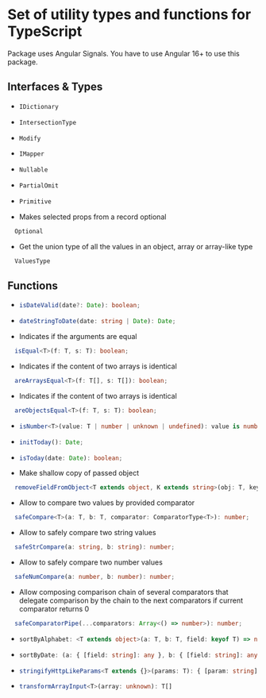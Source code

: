 # Set of utility types and functions for TypeScript
Package uses Angular Signals. You have to use Angular 16+ to use this package.

## Interfaces & Types

* ```typescript
  IDictionary
    ```
* ```typescript
  IntersectionType
    ```
* ```typescript
  Modify
  ```
* ```typescript
  IMapper
  ```
* ```typescript
  Nullable
  ```
* ```typescript
  PartialOmit
  ```
* ```typescript
  Primitive
  ```
* Makes selected props from a record optional
```typescript
  Optional
  ```
* Get the union type of all the values in an object, array or array-like type
```typescript
  ValuesType
  ```


## Functions


* ```typescript
  isDateValid(date?: Date): boolean;
  ```
* ```typescript
  dateStringToDate(date: string | Date): Date;
  ```
* Indicates if the arguments are equal
```typescript
  isEqual<T>(f: T, s: T): boolean;
  ```
* Indicates if the content of two arrays is identical
```typescript
  areArraysEqual<T>(f: T[], s: T[]): boolean;
  ```
* Indicates if the content of two arrays is identical
```typescript
  areObjectsEqual<T>(f: T, s: T): boolean;
  ```
* ```typescript
  isNumber<T>(value: T | number | unknown | undefined): value is number;
  ```
* ```typescript
  initToday(): Date;
  ```
* ```typescript
  isToday(date: Date): boolean;
  ```
* Make shallow copy of passed object 
```typescript
  removeFieldFromObject<T extends object, K extends string>(obj: T, key: K): Omit<T, K>;
  ``` 
* Allow to compare two values by provided comparator
```typescript
  safeCompare<T>(a: T, b: T, comparator: ComparatorType<T>): number;
  ```
* Allow to safely compare two string values
```typescript
  safeStrCompare(a: string, b: string): number;
  ```
* Allow to safely compare two number values
```typescript
  safeNumCompare(a: number, b: number): number;
  ```
* Allow composing comparison chain of several comparators
that delegate comparison by the chain to the next comparators if current comparator returns 0 
```typescript
  safeComparatorPipe(...comparators: Array<() => number>): number;
  ```
* ```typescript
  sortByAlphabet: <T extends object>(a: T, b: T, field: keyof T) => number;
  ```
* ```typescript
  sortByDate: (a: { [field: string]: any }, b: { [field: string]: any }, field: string) => number
  ```
* ```typescript
  stringifyHttpLikeParams<T extends {}>(params: T): { [param: string]: string | string[] }
  ```
* ```typescript
  transformArrayInput<T>(array: unknown): T[]
  ```
